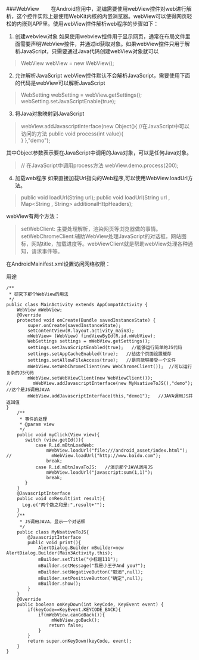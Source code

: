 ###WebView
&emsp;&emsp;在Android应用中，混编需要使用webView控件对web进行解析，这个控件实际上是使用WebKit内核的内嵌浏览器。webView可以使得网页轻松的内嵌到APP里。使用webView控件解析web程序的步骤如下：
1. 创建webview对象
如果使用webview控件用于显示网页，通常在布局文件里面需要声明WebView控件，并通过id获取对象。如果webView控件只用于解析JavaScript，只需要通过Java代码创建webView对象就可以
> WebView webView = new WebView();
2. 允许解析JavaScript
webView控件默认不会解析JavaScript，需要使用下面的代码是webView可以解析JavaScript
> WebSetting webSetting = webView.getSettings();
webSetting.setJavaScriptEnable(true);
3. 将Java对象映射到JavaScript
>webView.addJavascriptInterface(new Object(){
     //在JavaScript中可以访问的方法
      public void process(int value){   
            }
        },"demo");

其中Object参数表示要在JavaScript中调用的Java对象，可以是任何Java对象。
> // 在JavaScript中调用process方法
webView.demo.process(200);
4. 加载web程序
如果直接加载Url指向的Web程序,可以使用WebView.loadUrl方法。
> public void loadUrl(String url);
public void loadUrl(String url , Map<String , String> additionalHttpHeaders);

webView有两个方法：
> setWebClient: 主要处理解析，渲染网页等浏览器做的事情。
setWebChromeClient:辅助WebView处理JavaScript的对话框，网站图标，网站title，加载进度等。webViewClient就是帮助webView处理各种通知，请求事件等。

在AndroidMainifest.xml设置访问网络权限：
> <uses-permission android:name="android.permission.INTERNET" />

用途
```
/**
 * 研究下那个WebView的用法
 */
public class MainActivity extends AppCompatActivity {
    WebView mWebView;
    @Override
    protected void onCreate(Bundle savedInstanceState) {
        super.onCreate(savedInstanceState);
        setContentView(R.layout.activity_main3);
        mWebView= (WebView) findViewById(R.id.mWebView);
        WebSettings settings = mWebView.getSettings();
        settings.setJavaScriptEnabled(true);   //能够运行简单的JS代码
        settings.setAppCacheEnabled(true);   //给这个页面设置缓存
        settings.setAllowFileAccess(true);   //是否能够接受一个文件
        mWebView.setWebChromeClient(new WebChromeClient());  //可以运行复杂的JS代码
        mWebView.setWebViewClient(new WebViewClient());
//        mWebView.addJavascriptInterface(new MyNsativeToJS(),"demo");  //这个是JS调用JAVA
        mWebView.addJavascriptInterface(this,"demo1");   //JAVA调用JS并返回值
}
    /**
     * 事件的处理
     * @param view
     */
    public void myClick(View view){
       switch (view.getId()){
           case R.id.mBtnLoadWeb:
               mWebView.loadUrl("file:///android_asset/index.html");
//               mWebView.loadUrl("http://www.baidu.com");
               break;
           case R.id.mBtnJavaToJS:   //演示那个JAVA调用JS
               mWebView.loadUrl("javascript:sum(1,1)");
               break;
       }
    }
    @JavascriptInterface
    public void onResult(int result){
      Log.e("两个数之和是:",result+"");
    }
    /**
     * JS调用JAVA，显示一个对话框
     */
    public class MyNsativeToJS{
        @JavascriptInterface
        public void print(){
            AlertDialog.Builder mBuilder=new AlertDialog.Builder(Main3Activity.this);
            mBuilder.setTitle("小标题111");
            mBuilder.setMessage("我是小王子And you?");
            mBuilder.setNegativeButton("取消",null);
            mBuilder.setPositiveButton("确定",null);
            mBuilder.show();
        }
    }
    @Override
    public boolean onKeyDown(int keyCode, KeyEvent event) {
        if(keyCode==KeyEvent.KEYCODE_BACK){
            if(mWebView.canGoBack()){
                 mWebView.goBack();
                return false;
            }
        }
        return super.onKeyDown(keyCode, event);
    }
}
```
